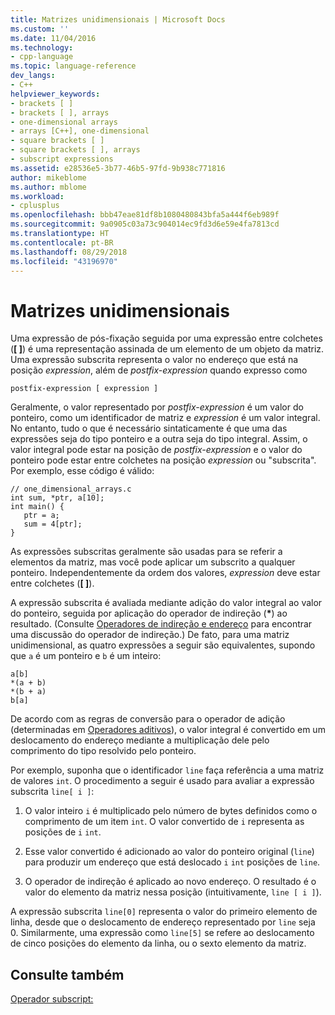 ```yaml
---
title: Matrizes unidimensionais | Microsoft Docs
ms.custom: ''
ms.date: 11/04/2016
ms.technology:
- cpp-language
ms.topic: language-reference
dev_langs:
- C++
helpviewer_keywords:
- brackets [ ]
- brackets [ ], arrays
- one-dimensional arrays
- arrays [C++], one-dimensional
- square brackets [ ]
- square brackets [ ], arrays
- subscript expressions
ms.assetid: e28536e5-3b77-46b5-97fd-9b938c771816
author: mikeblome
ms.author: mblome
ms.workload:
- cplusplus
ms.openlocfilehash: bbb47eae81df8b1080480843bfa5a444f6eb989f
ms.sourcegitcommit: 9a0905c03a73c904014ec9fd3d6e59e4fa7813cd
ms.translationtype: HT
ms.contentlocale: pt-BR
ms.lasthandoff: 08/29/2018
ms.locfileid: "43196970"
---
```

# <a name="one-dimensional-arrays"></a>Matrizes unidimensionais
Uma expressão de pós-fixação seguida por uma expressão entre colchetes (**[ ]**) é uma representação assinada de um elemento de um objeto da matriz. Uma expressão subscrita representa o valor no endereço que está na posição *expression*, além de *postfix-expression* quando expresso como  
  
```  
postfix-expression [ expression ]
```  
  
 Geralmente, o valor representado por *postfix-expression* é um valor do ponteiro, como um identificador de matriz e *expression* é um valor integral. No entanto, tudo o que é necessário sintaticamente é que uma das expressões seja do tipo ponteiro e a outra seja do tipo integral. Assim, o valor integral pode estar na posição de *postfix-expression* e o valor do ponteiro pode estar entre colchetes na posição *expression* ou "subscrita". Por exemplo, esse código é válido:  
  
```  
// one_dimensional_arrays.c  
int sum, *ptr, a[10];  
int main() {  
   ptr = a;  
   sum = 4[ptr];  
}  
```  
  
 As expressões subscritas geralmente são usadas para se referir a elementos da matriz, mas você pode aplicar um subscrito a qualquer ponteiro. Independentemente da ordem dos valores, *expression* deve estar entre colchetes (**[ ]**).  
  
 A expressão subscrita é avaliada mediante adição do valor integral ao valor do ponteiro, seguida por aplicação do operador de indireção (<strong>\*</strong>) ao resultado. (Consulte [Operadores de indireção e endereço](../c-language/indirection-and-address-of-operators.md) para encontrar uma discussão do operador de indireção.) De fato, para uma matriz unidimensional, as quatro expressões a seguir são equivalentes, supondo que `a` é um ponteiro e `b` é um inteiro:  
  
```  
a[b]  
*(a + b)  
*(b + a)  
b[a]  
```  
  
 De acordo com as regras de conversão para o operador de adição (determinadas em [Operadores aditivos](../c-language/c-additive-operators.md)), o valor integral é convertido em um deslocamento do endereço mediante a multiplicação dele pelo comprimento do tipo resolvido pelo ponteiro.  
  
 Por exemplo, suponha que o identificador `line` faça referência a uma matriz de valores `int`. O procedimento a seguir é usado para avaliar a expressão subscrita `line[ i ]`:  
  
1.  O valor inteiro `i` é multiplicado pelo número de bytes definidos como o comprimento de um item `int`. O valor convertido de `i` representa as posições de `i` `int`.  
  
2.  Esse valor convertido é adicionado ao valor do ponteiro original (`line`) para produzir um endereço que está deslocado `i` `int` posições de `line`.  
  
3.  O operador de indireção é aplicado ao novo endereço. O resultado é o valor do elemento da matriz nessa posição (intuitivamente, `line [ i ]`).  
  
 A expressão subscrita `line[0]` representa o valor do primeiro elemento de linha, desde que o deslocamento de endereço representado por `line` seja 0. Similarmente, uma expressão como `line[5]` se refere ao deslocamento de cinco posições do elemento da linha, ou o sexto elemento da matriz.  
  
## <a name="see-also"></a>Consulte também  
 [Operador subscript:](../cpp/subscript-operator.md)